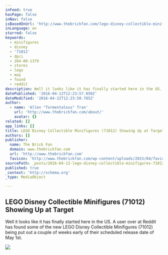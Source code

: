 ```yaml
---
inFeed: true
hasPage: false
inNav: false
isBasedOnUrl: 'http://www.thebrickfan.com/lego-disney-collectible-minifigures-71012-showing-up-at-target/'
inLanguage: en
starred: false
keywords:
  - minifigures
  - disney
  - '71012'
  - dpci
  - 204-00-1379
  - stores
  - lego
  - may
  - found
  - reddit
description: Well it looks like it has finally started here in the US. A user over at Reddit has found some of the new LEGO Disney Collectible Minifigures (71012) being put out a couple of weeks early of their scheduled release date of May 1st.
datePublished: '2016-04-12T12:23:57.050Z'
dateModified: '2016-04-12T12:23:50.785Z'
author:
  - name: 'Allen "Tormentalous" Tran'
    url: 'http://www.thebrickfan.com/about/'
    avatar: {}
related: []
app_links: []
title: LEGO Disney Collectible Minifigures (71012) Showing Up at Target
authors: []
publisher:
  name: The Brick Fan
  domain: www.thebrickfan.com
  url: 'http://www.thebrickfan.com'
  favicon: 'http://www.thebrickfan.com/wp-content/uploads/2015/04/favicon2.png'
sourcePath: _posts/2016-04-12-lego-disney-collectible-minifigures-71012-showing-up-at-ta.md
published: true
_context: 'http://schema.org'
_type: MediaObject

---
```

<article style=""><h1>LEGO Disney Collectible Minifigures (71012) Showing Up at Target</h1><p>Well it looks like it has finally started here in the US. A user over at Reddit has found some of the new LEGO Disney Collectible Minifigures (71012) being put out a couple of weeks early of their scheduled release date of May 1st.</p><img src="https://farm2.staticflickr.com/1609/25919897330_a82477af42.jpg" /></article>